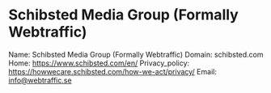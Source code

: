
# Schibsted Media Group (Formally Webtraffic)

Name: Schibsted Media Group (Formally Webtraffic)
Domain: schibsted.com
Home: https://www.schibsted.com/en/
Privacy_policy: https://howwecare.schibsted.com/how-we-act/privacy/
Email: info@webtraffic.se
